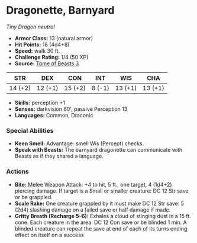 # Dragonette, Barnyard

*Tiny* *Dragon* *neutral*

- **Armor Class:** 13 (natural armor)
- **Hit Points:** 18 (4d4+8)
- **Speed:** walk 30 ft.
- **Challenge Rating:** 1/4 (50 XP)
- **Source:** [Tome of Beasts 3](https://koboldpress.com/kpstore/product/tome-of-beasts-2-for-5th-edition/)

| STR | DEX | CON | INT | WIS | CHA |
| --- | --- | --- | --- | --- | --- |
| 14 (+2) | 12 (+1) | 15 (+2) | 8 (-1) | 13 (+1) | 13 (+1) |

- **Skills:** perception +1
- **Senses:** darkvision 60', passive Perception 13
- **Languages:** Common, Draconic
### Special Abilities
- **Keen Smell:** Advantage: smell Wis (Percept) checks.
- **Speak with Beasts:** The barnyard dragonette can communicate with Beasts as if they shared a language.
### Actions
- **Bite:** Melee Weapon Attack: +4 to hit, 5 ft., one target, 4 (1d4+2) piercing damage. If target is a Small or smaller creature: DC 12 Str save or be grappled.
- **Scale Rake:** One creature grappled by it must make DC 12 Str save: 5 (2d4) slashing damage on a failed save or half damage if made.
- **Gritty Breath (Recharge 5–6):** Exhales a cloud of stinging dust in a 15 ft. cone. Each creature in the area: DC 12 Con save or be blinded 1 min. A blinded creature can repeat the save at end of each of its turns ending effect on itself on a success

